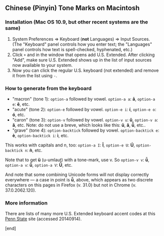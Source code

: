 ## Chinese (Pinyin) Tone Marks on Macintosh

### Installation (Mac OS 10.9, but other recent systems are the same)

 1. System Preferences => Keyboard (**not** Languages) => Input Sources. (The "Keyboard" panel controls how you enter text; the "Languages" panel controls how text is spell-checked, hyphenated, etc.)
 1. Click `+` and in the window that opens add U.S. Extended. After clicking "Add", make sure U.S. Extended shows up in the list of input sources now available to your system.
 1. Now you can click the regular U.S. keyboard (not extended) and remove it from the list using `-`.

### How to generate from the keyboard

 * "macron" (tone 1): `option-a` followed by vowel. `option-a a`: **ā**, `option-a e`: **ē**, etc. 
 * "acute" (tone 2): `option-e` followed by vowel. `option-e i`: **í**, `option-e o`: **ó**, etc.
 * "caron" (tone 3): `option-v` followed by vowel. `option-v u`: **ǔ**, `option-v a`: **ǎ**, etc. Note: do not use a breve, which looks like this: **ŭ**, **ă**, **ü̆**, etc..
 * "grave" (tone 4): `option-backtick` followed by vowel. `option-backtick e`: **è**, `option-backtick i`: **ì**, etc.

This works with capitals and n, too: `option-a I`: **Ī**, `option-e U`: **Ú**, `option-backtick n`: **ǹ**, etc. 

Note that to get **ü** (u-umlaut) with a tone-mark, use v. So `option-v v`: **ǚ**, `option-a v`: **ǖ**, `option-a V`: **Ǖ**, etc.

And note that some combining Unicode forms will not display correctly everywhere — a case in point is **ü̆**, above, which appears as two discrete characters on this pages in Firefox (v. 31.0) but not in Chrome (v. 37.0.2062.120).

### More information

There are lists of many more U.S. Extended keyboard accent codes at this [Penn State](http://symbolcodes.tlt.psu.edu/accents/codemacext.html) site (accessed 20140914).

[end]
